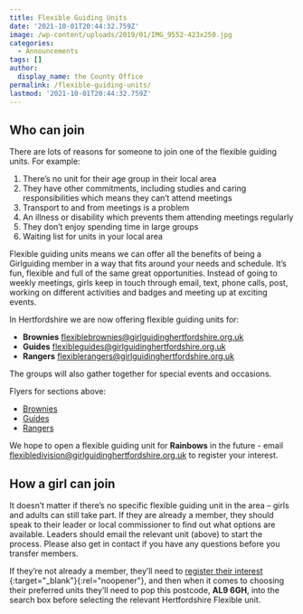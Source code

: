 ```yaml
---
title: Flexible Guiding Units
date: '2021-10-01T20:44:32.759Z'
image: /wp-content/uploads/2019/01/IMG_9552-423x250.jpg
categories:
  - Announcements
tags: []
author:
  display_name: the County Office
permalink: /flexible-guiding-units/
lastmod: '2021-10-01T20:44:32.759Z'
---
```

## Who can join
There are lots of reasons for someone to join one of the flexible guiding units. For example:

1. There’s no unit for their age group in their local area
2. They have other commitments, including studies and caring responsibilities which means they can’t attend meetings
3. Transport to and from meetings is a problem
4. An illness or disability which prevents them attending meetings regularly
5. They don’t enjoy spending time in large groups 
6. Waiting list for units in your local area

Flexible guiding units means we can offer all the benefits of being a Girlguiding member in a way that fits around your needs and schedule. It’s fun, flexible and full of the same great opportunities. Instead of going to weekly meetings, girls keep in touch through email, text, phone calls, post, working on different activities and badges and meeting up at exciting events.

In Hertfordshire we are now offering flexible guiding units for:

- <strong>Brownies</strong> <a href="mailto:flexiblebrownies@girlguidinghertfordshire.org.uk" target="_blank" rel="noopener noreferrer">flexiblebrownies@girlguidinghertfordshire.org.uk</a>
- <strong>Guides</strong> <a href="mailto:flexibleguides@girlguidinghertfordshire.org.uk" target="_blank" rel="noopener noreferrer">flexibleguides@girlguidinghertfordshire.org.uk</a>
- <strong>Rangers</strong> <a href="mailto:flexiblerangers@girlguidinghertfordshire.org.uk" target="_blank" rel="noopener noreferrer">flexiblerangers@girlguidinghertfordshire.org.uk</a>

The groups will also gather together for special events and occasions.

Flyers for sections above:    
- <a href="/wp-content/uploads/2021/05/Brownies-Flexible.pdf">Brownies <i class="fa fa-file-pdf-o"></i></a>
- <a href="/wp-content/uploads/2021/05/Guides-Flexible.pdf">Guides <i class="fa fa-file-pdf-o"></i></a>
- <a href="/wp-content/uploads/2021/05/Rangers-Flexible.pdf">Rangers <i class="fa fa-file-pdf-o"></i></a>

We hope to open a flexible guiding unit for **Rainbows** in the future - email [flexibledivision@girlguidinghertfordshire.org.uk](mailto:flexibledivision@girlguidinghertfordshire.org.uk) to register your interest. 

## How a girl can join
It doesn’t matter if there’s no specific flexible guiding unit in the area – girls and adults can still take part. If they are already a member, they should speak to their leader or local commissioner to find out what options are available. Leaders should email the relevant unit (above) to start the process. Please also get in contact if you have any questions before you transfer members.

If they’re not already a member, they’ll need to [register their interest <i class="fa fa-external-link"></i>](https://www.girlguiding.org.uk/information-for-parents/register-your-daughter/){:target="_blank"}{:rel="noopener"}, and then when it comes to choosing their preferred units they’ll need to pop this postcode, <strong>AL9 6GH</strong>, into the search box before selecting the relevant Hertfordshire Flexible unit.

